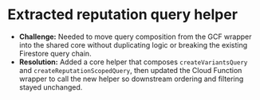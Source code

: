 # Extracted reputation query helper

- **Challenge:** Needed to move query composition from the GCF wrapper into the shared core without duplicating logic or breaking the existing Firestore query chain.
- **Resolution:** Added a core helper that composes `createVariantsQuery` and `createReputationScopedQuery`, then updated the Cloud Function wrapper to call the new helper so downstream ordering and filtering stayed unchanged.
